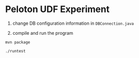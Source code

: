 Peloton UDF Experiment
=====

1. change DB configuration information in `DBConnection.java`

2. compile and run the program

```
mvn package

./runtest

```
